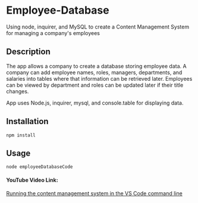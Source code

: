 # Employee-Database
Using node, inquirer, and MySQL to create a Content Management System for managing a company's employees

## Description
The app allows a company to create a database storing employee data. A company can add employee names, roles, managers, departments, and salaries into tables where that information can be retrieved later. Employees can be viewed by department and roles can be updated later if their title changes. 

App uses Node.js, inquirer, mysql, and console.table for displaying data. 

## Installation
    npm install

## Usage
    node employeeDatabaseCode

#### YouTube Video Link:
[Running the content management system in the VS Code command line](https://youtu.be/SLcz1BO2Y7A "Employee Database App")